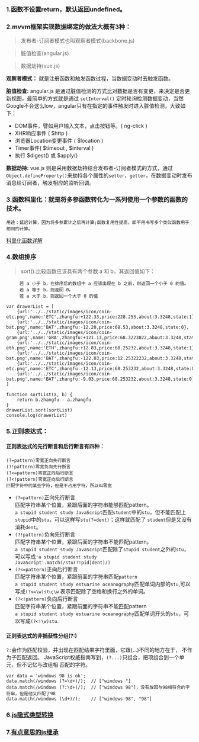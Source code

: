 ### 1.函数不设置return，默认返回undefined。

### 2.mvvm框架实现数据绑定的做法大概有3种：
>发布者-订阅者模式也叫观察者模式(backbone.js)

>脏值检查(angular.js)

>数据劫持(vue.js)

**观察者模式：** 就是注册函数和触发函数过程，当数据变动时去触发函数。


**脏值检查:** angular.js 是通过脏值检测的方式比对数据是否有变更，来决定是否更新视图，最简单的方式就是通过 `setInterval()` 定时轮询检测数据变动，当然Google不会这么low，angular只有在指定的事件触发时进入脏值检测，大致如下：

- DOM事件，譬如用户输入文本，点击按钮等。( ng-click ) 
- XHR响应事件 ( $http ) 
- 浏览器Location变更事件 ( $location ) 
- Timer事件( $timeout , $interval ) 
- 执行 $digest() 或 $apply()

**数据劫持:** vue.js 则是采用数据劫持结合发布者-订阅者模式的方式，通过`Object.defineProperty()`来劫持各个属性的`setter`，`getter`，在数据变动时发布消息给订阅者，触发相应的监听回调。
    
### 3.函数科里化：就是将多参函数转化为一系列使用一个参数的函数的技术。
    用途：延迟计算，因为将多参累计之后再计算;函数复用性提高，即不用书写多个类似函数用于相同的计算。
    
   [科里化函数详解](https://github.com/mqyqingfeng/Blog/issues/42)
### 4.数组排序  
> sort():比较函数应该具有两个参数 a 和 b，其返回值如下：
         
         若 a 小于 b，在排序后的数组中 a 应该出现在 b 之前，则返回一个小于 0 的值。
         若 a 等于 b，则返回 0。
         若 a 大于 b，则返回一个大于 0 的值  
```angular2html
var drawerList = [
    {url:'../../static/images/icon/coin-etc.png',name:'ETC',zhangfu:+122.33,price:228.253,about:3.3248,state:1},
    {url:'../../static/images/icon/coin-bat.png',name:'BAT',zhangfu:-12.20,price:68.53,about:3.3248,state:0},
    {url:'../../static/images/icon/coin-gram.png',name:'GRA',zhangfu:+121.13,price:68.3223022,about:3.3248,state:1},
    {url:'../../static/images/icon/coin-eth.png',name:'ETH',zhangfu:+12.83,price:68.25232,about:3.3248,state:1},
    {url:'../../static/images/icon/coin-bat.png',name:'BAT',zhangfu:-122.03,price:12.25322232,about:3.3248,state:0},
    {url:'../../static/images/icon/coin-etc.png',name:'ETC',zhangfu:-12.13,price:68.253232,about:3.3248,state:0},
    {url:'../../static/images/icon/coin-bat.png',name:'BAT',zhangfu:-9.03,price:68.253232,about:3.3248,state:0},
]

function sortList(a, b) {
    return b.zhangfu - a.zhangfu
}
drawerList.sort(sortList)
console.log(drawerList)
```
### 5.正则表达式：  
#### 正则表达式的先行断言和后行断言有四种：  
```
(?=pattern)零宽正向先行断言
(?!pattern)零宽负向先行断言
(?<=pattern)零宽正向后行断言
(?<!pattern)零宽正向后行断言
匹配字符中的某些字符，但是不占用字符，所以叫零宽
```  
- `(?=pattern)`正向先行断言  
匹配字符串某个位置，紧跟后面的字符串能够匹配pattern。  
`a stupid student study JavaScript`匹配`student`中的`stu`，但不能匹配上`stupid`中的`stu`，可以这样写`stu(?=dent)`；这样就匹配了
`student`但是又没有消耗`dent`。
- `(?!pattern)`负向先行断言  
匹配字符串某个位置，紧跟后面的字符串不能匹配pattern。  
`a stupid student study JavaScript`匹配除了`stupid student`之外的`stu`，可以写成`'a stupid student study JavaScript'.match(/stu(?!pid|dent)/)
`
- `(?<=pattern)`正向后行断言  
匹配字符串某个位置，紧跟前面的字符串匹配`pattern`  
`a stupid student study estuarine oceanography`匹配单词内部的`stu`,可以写成`(?<=\w)stu`;`\w`
表示匹配除了空格和换行之外的单词。
- `(?<!pattern)`负向后行断言  
匹配字符串某个位置，紧跟前面的字符串不能匹配pattern  
`a stupid student study estuarine oceanography`匹配单词开头的`stu`，可以写成`(?<!\w)stu`.
#### 正则表达式的非捕获性分组(?:)
`?:`会作为匹配校验，并出现在匹配结果字符里面，它跟(...)不同的地方在于，
不作为子匹配返回。
JavaScript权威指南写到，`(?...)`只组合，把项组合到一个单元，但不记忆与改组相
匹配的字符。
```angular2html
var data = 'windows 98 is ok';
data.match(/windows (?=\d+)/);  // ["windows "]
data.match(/windows (?:\d+)/);  // ["windows 98"]，没有放回与98相符合的字符串，但是他又匹配了98
data.match(/windows (\d+)/);    // ["windows 98", "98"]
```

### 6.[js隐式类型转换](https://github.com/jawil/blog/issues/5)

### 7.[有点意思的js继承](https://www.cnblogs.com/Watcher/p/3925036.html)